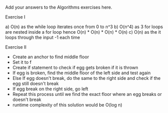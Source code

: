 Add your answers to the Algorithms exercises here.

Exercise I

a) O(n) as the while loop iterates once from 0 to n^3
b) O(n^4) as 3 for loops are nested inside a for loop hence O(n) * O(n) * O(n) * O(n)
c) O(n) as the it loops through the input -1 each time

Exercise II
- Create an anchor to find middle floor
- Set it to f
- Create if statement to check if egg gets broken if it is thrown
- If egg is broken, find the middle floor of the left side and test again
- Else If egg doesn't break, do the same to the right side and check if the egg still doesn't break
- If egg break on the right side, go left
- Repeat this process until we find the exact floor where an egg breaks or doesn't break
- runtime complexity of this solution would be O(log n)


